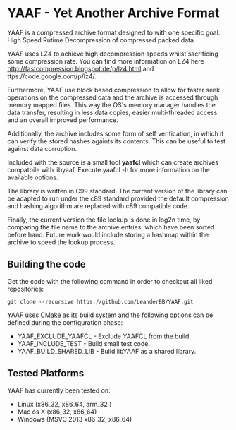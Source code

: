 YAAF - Yet Another Archive Format
======================================
YAAF is a compressed archive format designed to with one specific goal:
High Speed Rutime Decompression of compressed packed data.

YAAF uses LZ4 to achieve high decompression speeds whilst sacrificing some
compression rate. You can find more information on LZ4 here
http://fastcompression.blogspot.de/p/lz4.html and
ttps://code.google.com/p/lz4/.

Furthermore, YAAF use block based compression to allow for faster seek
operations on the compressed data and the archive is accessed through memory
mapped files. This way the OS's memory manager handles the data transfer,
resulting in less data copies, easier multi-threaded access and an
overall improved performance.

Additionally, the archive includes some form of self verification, in which
it can verify the stored hashes againts its contents. This can be useful to
test against data corruption.

Included with the source is a small tool **yaafcl** which can create
archives compatbile with libyaaf. Execute yaafcl -h for more information
on the available options.

The library is written in C99 standard. The current version of the library
can be adapted to run under the c89 standard provided the default compression
and hashing algorithm are replaced with c89 compatible code.

Finally, the current version the file lookup is done in log2n time, by
comparing the file name to the archive entries, which have been sorted
before hand. Future work would include storing a hashmap within the archive
to speed the lookup process.

Building the code
-----------------
Get the code with the following command in order to checkout all liked repositories:

    git clone --recursive https://github.com/LeanderBB/YAAF.git

YAAF uses [CMake][] as its build system and the following options can be defined during the configuration phase:

 * YAAF_EXCLUDE_YAAFCL - Exclude YAAFCL from the build.
 * YAAF_INCLUDE_TEST  - Build small test code.
 * YAAF_BUILD_SHARED_LIB - Build libYAAF as a shared library. 

Tested Platforms
-----------------
YAAF has currently been tested on:

 * Linux (x86_32, x86_64, arm_32 )
 * Mac os X (x86_32, x86_64)
 * Windows (MSVC 2013 x86_32, x86_64)

[CMake]: http://www.cmake.org/

